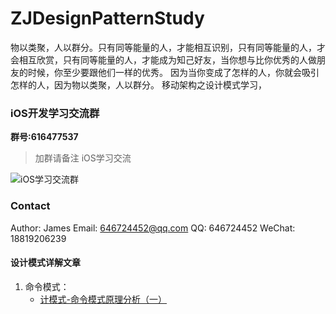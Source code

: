 # ZJDesignPatternStudy


物以类聚，人以群分。只有同等能量的人，才能相互识别，只有同等能量的人，才会相互欣赏，只有同等能量的人，才能成为知己好友，当你想与比你优秀的人做朋友的时候，你至少要跟他们一样的优秀。
因为当你变成了怎样的人，你就会吸引怎样的人，因为物以类聚，人以群分。
移动架构之设计模式学习，

### iOS开发学习交流群

**群号:616477537**

> 加群请备注 iOS学习交流

![iOS学习交流群](http://image.coderdeng.xyz/iOS_study_chat.jpg/style03)

### Contact
Author: James
Email: 646724452@qq.com
QQ: 646724452
WeChat: 18819206239

#### 设计模式详解文章

1. 命令模式：
    * [计模式-命令模式原理分析（一）](https://dzhijian.github.io/2019/01/10/designpatterncommand01.html)    

